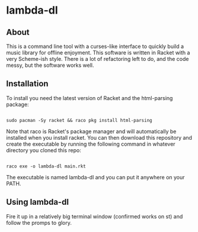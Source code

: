 # lambda-dl
## About

This is a command line tool with a curses-like interface to quickly build a music library for offline enjoyment. This software is written in Racket with a very Scheme-ish style. There is a lot of refactoring left to do, and the code messy, but the software works well.

## Installation

To install you need the latest version of Racket and the html-parsing package:

```

sudo pacman -Sy racket && raco pkg install html-parsing

```

Note that raco is Racket's package manager and will automatically be installed when you install racket. You can then download this repository and create the executable by running the following command in whatever directory you cloned this repo:

```

raco exe -o lambda-dl main.rkt

```

The executable is named lambda-dl and you can put it anywhere on your PATH.

## Using lambda-dl

Fire it up in a relatively big terminal window (confirmed works on st) and follow the promps to glory.

